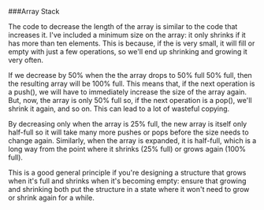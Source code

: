 ###Array Stack

The code to decrease the length of the array is similar to the  code that increases it. I've included a minimum size on the
array: it only shrinks if it has more than ten elements. This is because, if the is very small, it will fill or empty with just a few operations, so we'll end up shrinking and growing it very often.

If we decrease by 50% when the the array drops to 50% full 50% full, then the resulting array will be 100% full. This means that, if the next operation is a push(), we will have to immediately increase the size of the array again. But, now, the array
is only 50% full so, if the next operation is a pop(), we'll
shrink it again, and so on. This can lead to a lot of wasteful copying.

By decreasing only when the array is 25% full, the new array is
itself only half-full so it will take many more pushes or pops
before the size needs to change again. Similarly, when the array
is expanded, it is half-full, which is a long way from the point
where it shrinks (25% full) or grows again (100% full).

This is a good general principle if you're designing a structure that grows when it's full and shrinks when it's becoming empty: ensure that growing and shrinking both put the structure in a state where it won't need to grow or shrink again for a while.